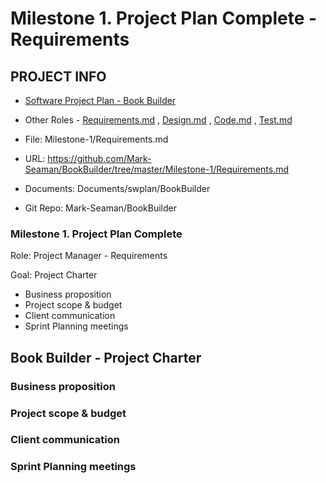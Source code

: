 # Milestone 1. Project Plan Complete - Requirements


## PROJECT INFO

* [Software Project Plan - Book Builder](../Index.md)

* Other Roles - [Requirements.md](Requirements.md)
, [Design.md](Design.md)
, [Code.md](Code.md)
, [Test.md](Test.md)



* File: Milestone-1/Requirements.md

* URL: https://github.com/Mark-Seaman/BookBuilder/tree/master/Milestone-1/Requirements.md

* Documents: Documents/swplan/BookBuilder

* Git Repo: Mark-Seaman/BookBuilder




### Milestone 1. Project Plan Complete



Role: Project Manager - Requirements

Goal: Project Charter

* Business proposition
* Project scope & budget
* Client communication
* Sprint Planning meetings



## Book Builder - Project Charter



### Business proposition


### Project scope & budget


### Client communication


### Sprint Planning meetings
